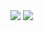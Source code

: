 <span>
    <img src="https://github-readme-stats.vercel.app/api/top-langs/?username=ZagZx&layout=compact&theme=dracula&title_color=ffffff&bg_color=292929&locale=pt-br"/>

</span>
<span>
    <img src= "https://github-readme-stats.vercel.app/api?username=ZagZx&show_icons=true&theme=radical&bg_color=292929&title_color=ffffff&">
</span>
